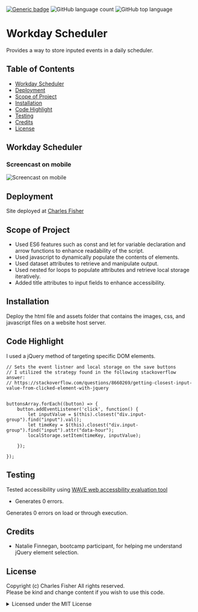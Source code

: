 [![Generic badge](https://img.shields.io/badge/license-MIT-<COLOR>.svg)](#license)
![GitHub language count](https://img.shields.io/github/languages/count/cdfishe1/workday-scheduler)
![GitHub top language](https://img.shields.io/github/languages/top/cdfishe1/workday-scheduler)

# Workday Scheduler

Provides a way to store inputed events in a daily scheduler.

## Table of Contents
* [Workday Scheduler](#javascript-quiz-screencast)
* [Deployment](#deployment)
* [Scope of Project](#scope-of-project)
* [Installation](#installation)
* [Code Highlight](#code-highlight)
* [Testing](#testing)
* [Credits](#credits)
* [License](#license)

## Workday Scheduler

### Screencast on mobile
![Screencast on mobile](assets/images/mobile-demo.gif)


## Deployment

Site deployed at [Charles Fisher](https://cdfishe1.github.io/workday-scheduler/)

## Scope of Project

* Used ES6 features such as const and let for variable declaration and arrow functions to enhance readability of the script.
* Used javascript to dynamically populate the contents of elements.
* Used dataset attributes to retrieve and manipulate output.
* Used nested for loops to populate attributes and retrieve local storage iteratively.
* Added title attributes to input fields to enhance accessibility.


## Installation

Deploy the html file and assets folder that contains the images, css, and javascript files on a website host server.

## Code Highlight

I used a jQuery method of targeting specific DOM elements.

```
// Sets the event listner and local storage on the save buttons
// I utilized the strategy found in the following stackoverflow answer: 
// https://stackoverflow.com/questions/8660269/getting-closest-input-value-from-clicked-element-with-jquery


buttonsArray.forEach((button) => {
    button.addEventListener('click', function() {
        let inputValue = $(this).closest("div.input-group").find("input").val();
        let timeKey = $(this).closest("div.input-group").find("input").attr("data-hour");
        localStorage.setItem(timeKey, inputValue);
 
    });

});

```

## Testing

Tested accessibility using [WAVE web accessbility evaluation tool](https://wave.webaim.org/report#/https://cdfishe1.github.io/javascript-quiz/)

* Generates 0 errors.

Generates 0 errors on load or through execution.

## Credits

* Natalie Finnegan, bootcamp participant, for helping me understand jQuery element selection.

## License

Copyright (c) Charles Fisher All rights reserved.<br>
Please be kind and change content if you wish to use this code.

<details><summary>Licensed under the MIT License</summary>

Copyright (c) 2021 - present | Charles Fisher

<blockquote>
Permission is hereby granted, free of charge, to any person obtaining a copy
of this software and associated documentation files (the "Software"), to deal
in the Software without restriction, including without limitation the rights
to use, copy, modify, merge, publish, distribute, sublicense, and/or sell
copies of the Software, and to permit persons to whom the Software is
furnished to do so, subject to the following conditions:

The above copyright notice and this permission notice shall be included in all
copies or substantial portions of the Software.

THE SOFTWARE IS PROVIDED "AS IS", WITHOUT WARRANTY OF ANY KIND, EXPRESS OR
IMPLIED, INCLUDING BUT NOT LIMITED TO THE WARRANTIES OF MERCHANTABILITY,
FITNESS FOR A PARTICULAR PURPOSE AND NONINFRINGEMENT. IN NO EVENT SHALL THE
AUTHORS OR COPYRIGHT HOLDERS BE LIABLE FOR ANY CLAIM, DAMAGES OR OTHER
LIABILITY, WHETHER IN AN ACTION OF CONTRACT, TORT OR OTHERWISE, ARISING FROM,
OUT OF OR IN CONNECTION WITH THE SOFTWARE OR THE USE OR OTHER DEALINGS IN THE
SOFTWARE.
</blockquote>
</details>


